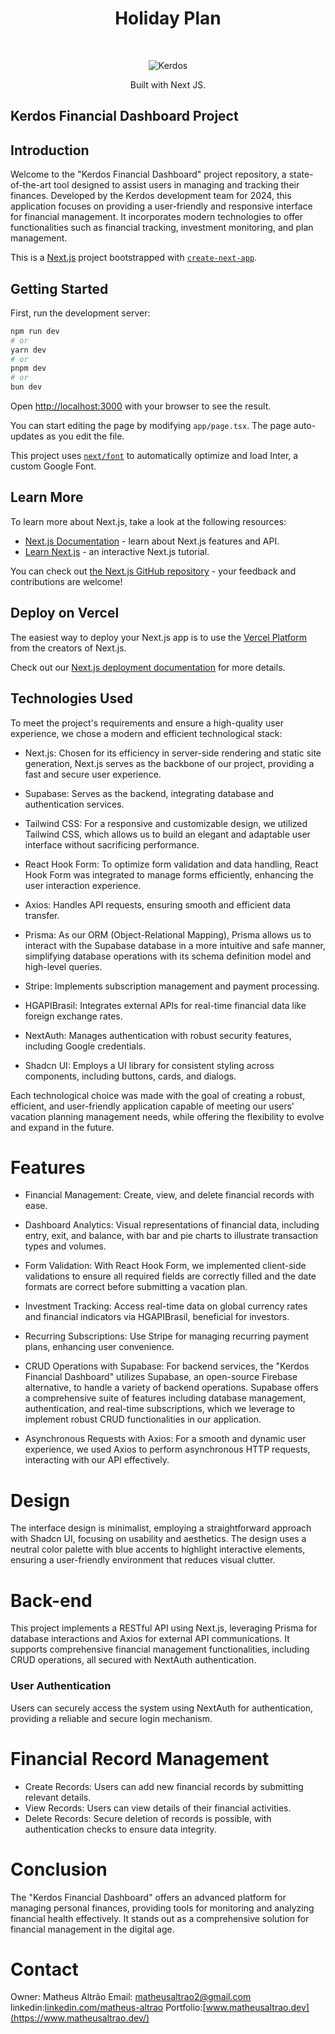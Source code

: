 <h1 align="center"> Holiday Plan </h1> <br>
<p align="center">
    <img src="https://i.pinimg.com/originals/2c/1d/27/2c1d2765695234ee48c45809ed033bc1.png" alt="Kerdos">
</p>

<p align="center">
 Built with Next JS.
</p>

## Kerdos Financial Dashboard Project

## Introduction

Welcome to the "Kerdos Financial Dashboard" project repository, a state-of-the-art tool designed to assist users in managing and tracking their finances. Developed by the Kerdos development team for 2024, this application focuses on providing a user-friendly and responsive interface for financial management. It incorporates modern technologies to offer functionalities such as financial tracking, investment monitoring, and plan management.

This is a [Next.js](https://nextjs.org/) project bootstrapped with [`create-next-app`](https://github.com/vercel/next.js/tree/canary/packages/create-next-app).

## Getting Started

First, run the development server:

```bash
npm run dev
# or
yarn dev
# or
pnpm dev
# or
bun dev
```

Open [http://localhost:3000](http://localhost:3000) with your browser to see the result.

You can start editing the page by modifying `app/page.tsx`. The page auto-updates as you edit the file.

This project uses [`next/font`](https://nextjs.org/docs/basic-features/font-optimization) to automatically optimize and load Inter, a custom Google Font.

## Learn More

To learn more about Next.js, take a look at the following resources:

-   [Next.js Documentation](https://nextjs.org/docs) - learn about Next.js features and API.
-   [Learn Next.js](https://nextjs.org/learn) - an interactive Next.js tutorial.

You can check out [the Next.js GitHub repository](https://github.com/vercel/next.js/) - your feedback and contributions are welcome!

## Deploy on Vercel

The easiest way to deploy your Next.js app is to use the [Vercel Platform](https://vercel.com/new?utm_medium=default-template&filter=next.js&utm_source=create-next-app&utm_campaign=create-next-app-readme) from the creators of Next.js.

Check out our [Next.js deployment documentation](https://nextjs.org/docs/deployment) for more details.

## Technologies Used

<p>To meet the project's requirements and ensure a high-quality user experience, we chose a modern and efficient technological stack:</p>

-   Next.js: Chosen for its efficiency in server-side rendering and static site generation, Next.js serves as the backbone of our project, providing a fast and secure user experience.<br />

-   Supabase: Serves as the backend, integrating database and authentication services.<br />

-   Tailwind CSS: For a responsive and customizable design, we utilized Tailwind CSS, which allows us to build an elegant and adaptable user interface without sacrificing performance.<br />

-   React Hook Form: To optimize form validation and data handling, React Hook Form was integrated to manage forms efficiently, enhancing the user interaction experience.<br />

-   Axios: Handles API requests, ensuring smooth and efficient data transfer.

-   Prisma: As our ORM (Object-Relational Mapping), Prisma allows us to interact with the Supabase database in a more intuitive and safe manner, simplifying database operations with its schema definition model and high-level queries.<br />

-   Stripe: Implements subscription management and payment processing.<br />

-   HGAPIBrasil: Integrates external APIs for real-time financial data like foreign exchange rates.<br />

-   NextAuth: Manages authentication with robust security features, including Google credentials.<br />

-   Shadcn UI: Employs a UI library for consistent styling across components, including buttons, cards, and dialogs.<br />


<p>Each technological choice was made with the goal of creating a robust, efficient, and user-friendly application capable of meeting our users' vacation planning management needs, while offering the flexibility to evolve and expand in the future.</p>

# Features

-   Financial Management: Create, view, and delete financial records with ease.<br />

-   Dashboard Analytics: Visual representations of financial data, including entry, exit, and balance, with bar and pie charts to illustrate transaction types and volumes.<br />

-   Form Validation: With React Hook Form, we implemented client-side validations to ensure all required fields are correctly filled and the date formats are correct before submitting a vacation plan.<br />

-   Investment Tracking: Access real-time data on global currency rates and financial indicators via HGAPIBrasil, beneficial for investors.<br />

-   Recurring Subscriptions: Use Stripe for managing recurring payment plans, enhancing user convenience.<br />

-   CRUD Operations with Supabase: For backend services, the "Kerdos Financial Dashboard" utilizes Supabase, an open-source Firebase alternative, to handle a variety of backend operations. Supabase offers a comprehensive suite of features including database management, authentication, and real-time subscriptions, which we leverage to implement robust CRUD functionalities in our application. <br />

-   Asynchronous Requests with Axios: For a smooth and dynamic user experience, we used Axios to perform asynchronous HTTP requests, interacting with our API effectively. <br />

# Design

<p>
The interface design is minimalist, employing a straightforward approach with Shadcn UI, focusing on usability and aesthetics. The design uses a neutral color palette with blue accents to highlight interactive elements, ensuring a user-friendly environment that reduces visual clutter.
 </p>

# Back-end

<p>This project implements a RESTful API using Next.js, leveraging Prisma for database interactions and Axios for external API communications. It supports comprehensive financial management functionalities, including CRUD operations, all secured with NextAuth authentication.</p>

### User Authentication

<p>Users can securely access the system using NextAuth for authentication, providing a reliable and secure login mechanism.</p>

# Financial Record Management

-   Create Records: Users can add new financial records by submitting relevant details. <br />
-   View Records: Users can view details of their financial activities. <br />
-   Delete Records: Secure deletion of records is possible, with authentication checks to ensure data integrity. <br />


# Conclusion

The "Kerdos Financial Dashboard" offers an advanced platform for managing personal finances, providing tools for monitoring and analyzing financial health effectively. It stands out as a comprehensive solution for financial management in the digital age.

# Contact

Owner: Matheus Altrão
Email: matheusaltrao2@gmail.com
linkedin:[linkedin.com/matheus-altrao](https://www.linkedin.com/in/matheus-altrao/)
Portfolio:[www.matheusaltrao.dev](https://www.matheusaltrao.dev/)
